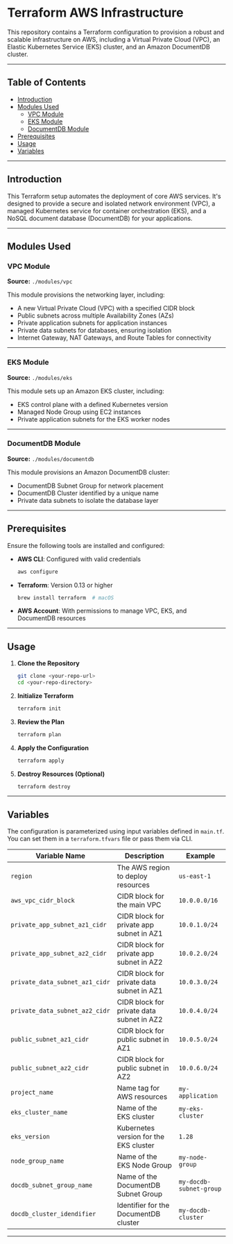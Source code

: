 # Terraform AWS Infrastructure

This repository contains a Terraform configuration to provision a robust and scalable infrastructure on AWS, including a Virtual Private Cloud (VPC), an Elastic Kubernetes Service (EKS) cluster, and an Amazon DocumentDB cluster.

---

## Table of Contents

- [Introduction](#introduction)  
- [Modules Used](#modules-used)  
  - [VPC Module](#vpc-module)  
  - [EKS Module](#eks-module)  
  - [DocumentDB Module](#documentdb-module)  
- [Prerequisites](#prerequisites)  
- [Usage](#usage)  
- [Variables](#variables)

---

## Introduction

This Terraform setup automates the deployment of core AWS services. It's designed to provide a secure and isolated network environment (VPC), a managed Kubernetes service for container orchestration (EKS), and a NoSQL document database (DocumentDB) for your applications.

---

## Modules Used

### VPC Module

**Source:** `./modules/vpc`

This module provisions the networking layer, including:

- A new Virtual Private Cloud (VPC) with a specified CIDR block  
- Public subnets across multiple Availability Zones (AZs)  
- Private application subnets for application instances  
- Private data subnets for databases, ensuring isolation  
- Internet Gateway, NAT Gateways, and Route Tables for connectivity

---

### EKS Module

**Source:** `./modules/eks`

This module sets up an Amazon EKS cluster, including:

- EKS control plane with a defined Kubernetes version  
- Managed Node Group using EC2 instances  
- Private application subnets for the EKS worker nodes

---

### DocumentDB Module

**Source:** `./modules/documentdb`

This module provisions an Amazon DocumentDB cluster:

- DocumentDB Subnet Group for network placement  
- DocumentDB Cluster identified by a unique name  
- Private data subnets to isolate the database layer

---

## Prerequisites

Ensure the following tools are installed and configured:

- **AWS CLI**: Configured with valid credentials  
  ```bash
  aws configure
  ```

- **Terraform**: Version 0.13 or higher  
  ```bash
  brew install terraform  # macOS
  ```

- **AWS Account**: With permissions to manage VPC, EKS, and DocumentDB resources

---

## Usage

1. **Clone the Repository**  
   ```bash
   git clone <your-repo-url>
   cd <your-repo-directory>
   ```

2. **Initialize Terraform**  
   ```bash
   terraform init
   ```

3. **Review the Plan**  
   ```bash
   terraform plan
   ```

4. **Apply the Configuration**  
   ```bash
   terraform apply
   ```

5. **Destroy Resources (Optional)**  
   ```bash
   terraform destroy
   ```

---

## Variables

The configuration is parameterized using input variables defined in `main.tf`. You can set them in a `terraform.tfvars` file or pass them via CLI.

| Variable Name               | Description                                                     | Example             |
|----------------------------|-----------------------------------------------------------------|---------------------|
| `region`                   | The AWS region to deploy resources                              | `us-east-1`         |
| `aws_vpc_cidr_block`       | CIDR block for the main VPC                                     | `10.0.0.0/16`       |
| `private_app_subnet_az1_cidr` | CIDR block for private app subnet in AZ1                     | `10.0.1.0/24`       |
| `private_app_subnet_az2_cidr` | CIDR block for private app subnet in AZ2                     | `10.0.2.0/24`       |
| `private_data_subnet_az1_cidr` | CIDR block for private data subnet in AZ1                  | `10.0.3.0/24`       |
| `private_data_subnet_az2_cidr` | CIDR block for private data subnet in AZ2                  | `10.0.4.0/24`       |
| `public_subnet_az1_cidr`   | CIDR block for public subnet in AZ1                             | `10.0.5.0/24`       |
| `public_subnet_az2_cidr`   | CIDR block for public subnet in AZ2                             | `10.0.6.0/24`       |
| `project_name`             | Name tag for AWS resources                                      | `my-application`    |
| `eks_cluster_name`         | Name of the EKS cluster                                         | `my-eks-cluster`    |
| `eks_version`              | Kubernetes version for the EKS cluster                          | `1.28`              |
| `node_group_name`          | Name of the EKS Node Group                                      | `my-node-group`     |
| `docdb_subnet_group_name`  | Name of the DocumentDB Subnet Group                             | `my-docdb-subnet-group` |
| `docdb_cluster_idendifier` | Identifier for the DocumentDB cluster                           | `my-docdb-cluster`  |

---


